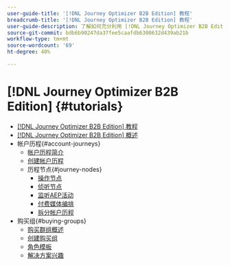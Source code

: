 ```yaml
---
user-guide-title: '[!DNL Journey Optimizer B2B Edition] 教程'
breadcrumb-title: '[!DNL Journey Optimizer B2B Edition] 教程'
user-guide-description: 了解如何充分利用 [!DNL Journey Optimizer B2B Edition]。 使用内置生成式 AI 和行业领先的自动化功能来协调帐户和购买群组历程，以最大限度地满足特定产品的需求。
source-git-commit: bdb6b90247da37fee5caafdb6300632d439ab21b
workflow-type: tm+mt
source-wordcount: '69'
ht-degree: 40%

---
```



# [!DNL Journey Optimizer B2B Edition] {#tutorials}

+ [[!DNL Journey Optimizer B2B Edition] 教程](overview.md)
+ [[!DNL Journey Optimizer B2B Edition] 概述](/help/overview-video.md)
+ 帐户历程{#account-journeys}
   + [帐户历程简介](/help/account-journeys/introducing-account-journeys.md)
   + [创建帐户历程](/help/account-journeys/create-an-account-journey.md)
   + 历程节点{#journey-nodes}
      + [操作节点](/help/account-journeys/journey-nodes/action-node.md)
      + [侦听节点](/help/account-journeys/journey-nodes/listen-node.md)
      + [监听AEP活动](/help/account-journeys/journey-nodes/listen-for-aep-events.md)
      + [付费媒体编排](/help/account-journeys/journey-nodes/paid-media-orchestration.md)
      + [拆分帐户历程](/help/account-journeys/journey-nodes/split-account-journey.md)
+ 购买组{#buying-groups}
   + [购买群组概述](/help/buying-groups/buying-groups-overview.md)
   + [创建购买组](/help/buying-groups/create-a-buying-group.md)
   + [角色模板](/help/buying-groups/role-templates.md)
   + [解决方案兴趣](/help/buying-groups/solution-interest.md)
